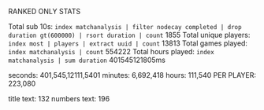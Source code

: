 RANKED ONLY STATS

Total sub 10s: `index matchanalysis | filter nodecay completed | drop duration gt(600000) | rsort duration | count`
1855
Total unique players: `index most | players | extract uuid | count`
13813
Total games played: `index matchanalysis | count`
554222
Total hours played: `index matchanalysis | sum duration`
401545121805ms

seconds: 401,545,12111,5401
minutes: 6,692,418
hours:   111,540
PER PLAYER: 223,080

title text: 132
numbers text: 196
